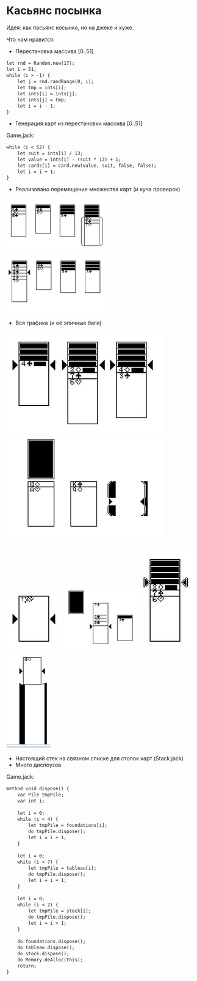# Касьянс посынка

Идея: как пасьянс косынка, но на джеке и хуже.

Что нам нравится:
* Перестановка массива [0..51]
```
let rnd = Random.new(17);
let i = 51;
while (i > -1) {
	let j = rnd.randRange(0, i);
	let tmp = ints[i];
	let ints[i] = ints[j];
	let ints[j] = tmp;
	let i = i - 1;
}
```
* Генерация карт из перестановки массива [0..51]

Game.jack:
```
while (i < 52) {
    let suit = ints[i] / 13;
    let value = ints[i] - (suit * 13) + 1;
	let cards[i] = Card.new(value, suit, false, false);
	let i = i + 1;
}
```
* Реализовано перемещение множества карт (и куча проверок)

![](/img/Screenshot_1.png)
![](/img/Screenshot_2.png)
* Вся графика (и её эпичные баги)

![](/img/Screenshot_3.png)
![](/img/Screenshot_10.png)

![](/img/Screenshot_6.png)
![](/img/Screenshot_5.png)
![](/img/Screenshot_4.png)
![](/img/Screenshot_9.png)

* Настоящий стек на связном списке для стопок карт (Stack.jack)
* Много диспоузов

Game.jack:
```
method void dispose() {
    var Pile tmpPile;
    var int i;
    
    let i = 0;
    while (i < 4) {
        let tmpPile = foundations[i];
        do tmpPile.dispose();
        let i = i + 1;
    }
    
    let i = 0;
    while (i < 7) {
        let tmpPile = tableau[i];
        do tmpPile.dispose();
        let i = i + 1;
    }
    
    let i = 0;
    while (i < 2) {
        let tmpPile = stock[i];
        do tmpPile.dispose();
        let i = i + 1;
    }
    
    do foundations.dispose();
    do tableau.dispose();
    do stock.dispose();
    do Memory.deAlloc(this);
    return;
}
```